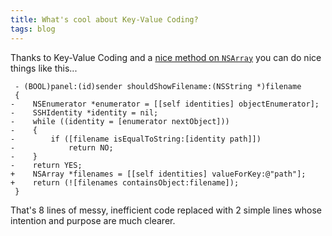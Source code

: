 ```yaml
---
title: What's cool about Key-Value Coding?
tags: blog
---
```


Thanks to Key-Value Coding and a [nice method on `NSArray`](http://developer2.apple.com/documentation/Cocoa/Reference/Foundation/ObjC_classic/Classes/NSArray.html) you can do nice things like this...





     - (BOOL)panel:(id)sender shouldShowFilename:(NSString *)filename
     {
    -    NSEnumerator *enumerator = [[self identities] objectEnumerator];
    -    SSHIdentity *identity = nil;
    -    while ((identity = [enumerator nextObject]))
    -    {
    -        if ([filename isEqualToString:[identity path]])
    -            return NO;
    -    }
    -    return YES;
    +    NSArray *filenames = [[self identities] valueForKey:@"path"];
    +    return (![filenames containsObject:filename]);
     }

That's 8 lines of messy, inefficient code replaced with 2 simple lines whose intention and purpose are much clearer.
